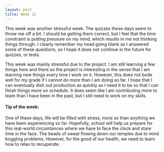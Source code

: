 ```yaml
---
layout: post
title: Week 11
---
```


This week was another stressful week. The quizzes these days seem to throw me off a bit. I should be getting them correct, but I feel that the time constraint is putting pressure on my mind, which results in me not thinking things through. I clearly remember my head going blank as I answered some of these questions, so I hope it does not continue in the future for quizzes, or tests.

This week was mainly stressful due to the project. I am still learning a few things here and there so the project is interesting in the sense that I am learning new things every time I work on it. However, this does not bode well for my grade if I cannot do more than I am doing so far. I hope that I can eventually dish out production as quickly as I need it to be so that I can finish things more on schedule. It does seem like I am contributing more to team than I have been in the past, but I still need to work on my skills.

#### Tip of the week:
One of these days, life will be filled with stress, more so than anything we have been experiencing so far. Hopefully, school will help us prepare for this real-world circumtances where we have to face the clock and stare time in the face. The beads of sweat flowing down our temples due to mind boggling problems. However, for the good of our health, we need to learn how to relax to recuperate.
